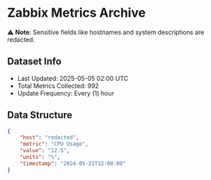 # Zabbix Metrics Archive

⚠️ **Note**: Sensitive fields like hostnames and system descriptions are redacted.

## Dataset Info
- Last Updated: 2025-05-05 02:00 UTC
- Total Metrics Collected: 992
- Update Frequency: Every (1) hour

## Data Structure
```json
{
    "host": "redacted",
    "metric": "CPU Usage",
    "value": "12.5",
    "units": "%",
    "timestamp": "2024-05-21T12:00:00"
}
```
